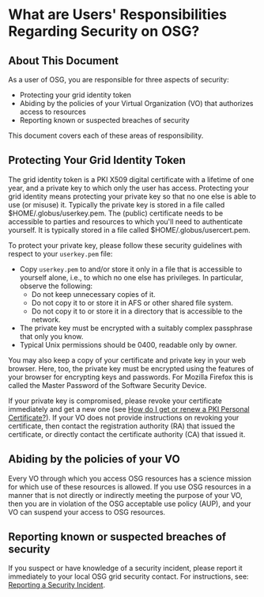 **What are Users' Responsibilities Regarding Security on OSG?**
===============================================================

About This Document
-------------------

As a user of OSG, you are responsible for three aspects of security:

-   Protecting your grid identity token
-   Abiding by the policies of your Virtual Organization (VO) that authorizes access to resources
-   Reporting known or suspected breaches of security

This document covers each of these areas of responsibility.

Protecting Your Grid Identity Token
-----------------------------------

The grid identity token is a PKI X509 digital certificate with a lifetime of one year, and a private key to which only the user has access. Protecting your grid identity means protecting your private key so that no one else is able to use (or misuse) it. Typically the private key is stored in a file called $HOME/.globus/userkey.pem. The (public) certificate needs to be accessible to parties and resources to which you'll need to authenticate yourself. It is typically stored in a file called $HOME/.globus/usercert.pem.

To protect your private key, please follow these security guidelines with respect to your `userkey.pem` file:

-   Copy `userkey.pem` to and/or store it only in a file that is accessible to yourself alone, i.e., to which no one else has privileges. In particular, observe the following:
    -   Do not keep unnecessary copies of it.
    -   Do not copy it to or store it in AFS or other shared file system.
    -   Do not copy it to or store it in a directory that is accessible to the network.
-   The private key must be encrypted with a suitably complex passphrase that only you know.
-   Typical Unix permissions should be 0400, readable only by owner.

You may also keep a copy of your certificate and private key in your web browser. Here, too, the private key must be encrypted using the features of your browser for encrypting keys and passwords. For Mozilla Firefox this is called the Master Password of the Software Security Device.

If your private key is compromised, please revoke your certificate immediately and get a new one (see [How do I get or renew a PKI Personal Certificate?](https://twiki.grid.iu.edu/bin/view/Documentation/CertificateUserGet)). If your VO does not provide instructions on revoking your certificate, then contact the registration authority (RA) that issued the certificate, or directly contact the certificate authority (CA) that issued it.

Abiding by the policies of your VO
----------------------------------

Every VO through which you access OSG resources has a science mission for which use of these resources is allowed. If you use OSG resources in a manner that is not directly or indirectly meeting the purpose of your VO, then you are in violation of the OSG acceptable use policy (AUP), and your VO can suspend your access to OSG resources.

Reporting known or suspected breaches of security
-------------------------------------------------

If you suspect or have knowledge of a security incident, please report it immediately to your local OSG grid security contact. For instructions, see: [Reporting a Security Incident](IncidentDiscoveryReporting).

